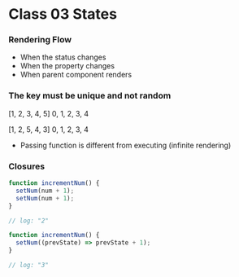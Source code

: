 # Class 03 States

### Rendering Flow

- When the status changes
- When the property changes
- When parent component renders

### The key must be unique and not random

[1, 2, 3, 4, 5]
0, 1, 2, 3, 4

[1, 2, 5, 4, 3]
0, 1, 2, 3, 4

- Passing function is different from executing (infinite rendering)

### Closures

```js
function incrementNum() {
  setNum(num + 1);
  setNum(num + 1);
}

// log: "2"

function incrementNum() {
  setNum((prevState) => prevState + 1);
}

// log: "3"
```
